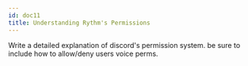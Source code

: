 ```yaml
---
id: doc11
title: Understanding Rythm's Permissions
---
```


Write a detailed explanation of discord's permission system. be sure to include how to allow/deny users voice perms.